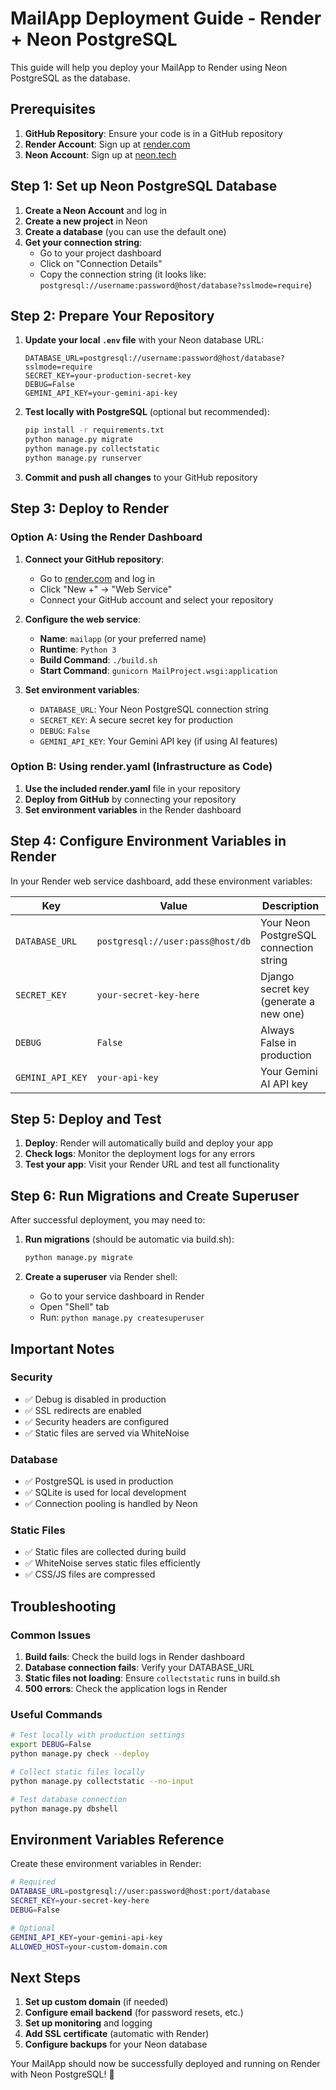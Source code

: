 # MailApp Deployment Guide - Render + Neon PostgreSQL

This guide will help you deploy your MailApp to Render using Neon PostgreSQL as the database.

## Prerequisites

1. **GitHub Repository**: Ensure your code is in a GitHub repository
2. **Render Account**: Sign up at [render.com](https://render.com)
3. **Neon Account**: Sign up at [neon.tech](https://neon.tech)

## Step 1: Set up Neon PostgreSQL Database

1. **Create a Neon Account** and log in
2. **Create a new project** in Neon
3. **Create a database** (you can use the default one)
4. **Get your connection string**:
   - Go to your project dashboard
   - Click on "Connection Details"
   - Copy the connection string (it looks like: `postgresql://username:password@host/database?sslmode=require`)

## Step 2: Prepare Your Repository

1. **Update your local `.env` file** with your Neon database URL:
   ```
   DATABASE_URL=postgresql://username:password@host/database?sslmode=require
   SECRET_KEY=your-production-secret-key
   DEBUG=False
   GEMINI_API_KEY=your-gemini-api-key
   ```

2. **Test locally with PostgreSQL** (optional but recommended):
   ```bash
   pip install -r requirements.txt
   python manage.py migrate
   python manage.py collectstatic
   python manage.py runserver
   ```

3. **Commit and push all changes** to your GitHub repository

## Step 3: Deploy to Render

### Option A: Using the Render Dashboard

1. **Connect your GitHub repository**:
   - Go to [render.com](https://render.com) and log in
   - Click "New +" → "Web Service"
   - Connect your GitHub account and select your repository

2. **Configure the web service**:
   - **Name**: `mailapp` (or your preferred name)
   - **Runtime**: `Python 3`
   - **Build Command**: `./build.sh`
   - **Start Command**: `gunicorn MailProject.wsgi:application`

3. **Set environment variables**:
   - `DATABASE_URL`: Your Neon PostgreSQL connection string
   - `SECRET_KEY`: A secure secret key for production
   - `DEBUG`: `False`
   - `GEMINI_API_KEY`: Your Gemini API key (if using AI features)

### Option B: Using render.yaml (Infrastructure as Code)

1. **Use the included render.yaml** file in your repository
2. **Deploy from GitHub** by connecting your repository
3. **Set environment variables** in the Render dashboard

## Step 4: Configure Environment Variables in Render

In your Render web service dashboard, add these environment variables:

| Key | Value | Description |
|-----|-------|-------------|
| `DATABASE_URL` | `postgresql://user:pass@host/db` | Your Neon PostgreSQL connection string |
| `SECRET_KEY` | `your-secret-key-here` | Django secret key (generate a new one) |
| `DEBUG` | `False` | Always False in production |
| `GEMINI_API_KEY` | `your-api-key` | Your Gemini AI API key |

## Step 5: Deploy and Test

1. **Deploy**: Render will automatically build and deploy your app
2. **Check logs**: Monitor the deployment logs for any errors
3. **Test your app**: Visit your Render URL and test all functionality

## Step 6: Run Migrations and Create Superuser

After successful deployment, you may need to:

1. **Run migrations** (should be automatic via build.sh):
   ```bash
   python manage.py migrate
   ```

2. **Create a superuser** via Render shell:
   - Go to your service dashboard in Render
   - Open "Shell" tab
   - Run: `python manage.py createsuperuser`

## Important Notes

### Security
- ✅ Debug is disabled in production
- ✅ SSL redirects are enabled
- ✅ Security headers are configured
- ✅ Static files are served via WhiteNoise

### Database
- ✅ PostgreSQL is used in production
- ✅ SQLite is used for local development
- ✅ Connection pooling is handled by Neon

### Static Files
- ✅ Static files are collected during build
- ✅ WhiteNoise serves static files efficiently
- ✅ CSS/JS files are compressed

## Troubleshooting

### Common Issues

1. **Build fails**: Check the build logs in Render dashboard
2. **Database connection fails**: Verify your DATABASE_URL
3. **Static files not loading**: Ensure `collectstatic` runs in build.sh
4. **500 errors**: Check the application logs in Render

### Useful Commands

```bash
# Test locally with production settings
export DEBUG=False
python manage.py check --deploy

# Collect static files locally
python manage.py collectstatic --no-input

# Test database connection
python manage.py dbshell
```

## Environment Variables Reference

Create these environment variables in Render:

```bash
# Required
DATABASE_URL=postgresql://user:password@host:port/database
SECRET_KEY=your-secret-key-here
DEBUG=False

# Optional
GEMINI_API_KEY=your-gemini-api-key
ALLOWED_HOST=your-custom-domain.com
```

## Next Steps

1. **Set up custom domain** (if needed)
2. **Configure email backend** (for password resets, etc.)
3. **Set up monitoring** and logging
4. **Add SSL certificate** (automatic with Render)
5. **Configure backups** for your Neon database

Your MailApp should now be successfully deployed and running on Render with Neon PostgreSQL! 🚀
